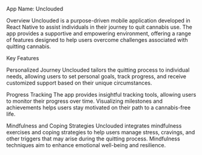 App Name: Unclouded

Overview
Unclouded is a purpose-driven mobile application developed in React Native to assist individuals in their journey to quit cannabis use. The app provides a supportive and empowering environment, offering a range of features designed to help users overcome challenges associated with quitting cannabis.

Key Features

Personalized Journey
Unclouded tailors the quitting process to individual needs, allowing users to set personal goals, track progress, and receive customized support based on their unique circumstances.

Progress Tracking
The app provides insightful tracking tools, allowing users to monitor their progress over time. Visualizing milestones and achievements helps users stay motivated on their path to a cannabis-free life.

Mindfulness and Coping Strategies
Unclouded integrates mindfulness exercises and coping strategies to help users manage stress, cravings, and other triggers that may arise during the quitting process. Mindfulness techniques aim to enhance emotional well-being and resilience.
